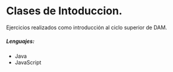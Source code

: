# Clases de Intoduccion.

Ejercicios realizados como introducción al ciclo superior de DAM.

##### Lenguajes:

- Java
- JavaScript
